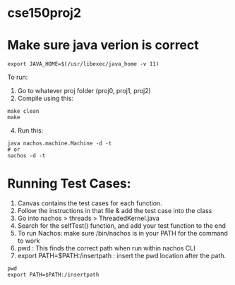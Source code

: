 # cse150proj2

# Make sure java verion is correct
```
export JAVA_HOME=$(/usr/libexec/java_home -v 11)
```

To run:
1. Go to whatever proj folder (proj0, proj1, proj2)
2. Compile using this:
```
make clean
make
```
4. Run this:
```
java nachos.machine.Machine -d -t
# or
nachos -d -t
```

# Running Test Cases: 
1. Canvas contains the test cases for each function. 
2. Follow the instructions in that file & add the test case into the class
3. Go into nachos > threads > ThreadedKernel.java
4. Search for the selfTest() function, and add your test function to the end
5. To run Nachos: make sure /bin/nachos is in your PATH for the command to work
6. pwd : This finds the correct path when run within nachos CLI
7. export PATH=$PATH:/insertpath : insert the pwd location after the path.
```
pwd     
export PATH=$PATH:/insertpath      
```



